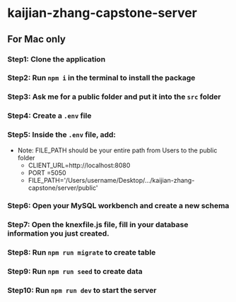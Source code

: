 # kaijian-zhang-capstone-server
## For Mac only
### Step1: Clone the application
### Step2: Run `npm i` in the terminal to install the package
### Step3: Ask me for a public folder and put it into the `src` folder
### Step4: Create a `.env` file
### Step5: Inside the `.env` file, add:
* Note: FILE_PATH should be your entire path from Users to the public folder
  * CLIENT_URL=http://localhost:8080
  * PORT =5050
  * FILE_PATH='/Users/username/Desktop/.../kaijian-zhang-capstone/server/public'
### Step6: Open your MySQL workbench and create a new schema 
### Step7: Open the knexfile.js file, fill in your database information you just created.
### Step8: Run `npm run migrate` to create table
### Step9: Run `npm run seed` to create data
### Step10: Run `npm run dev` to start the server


